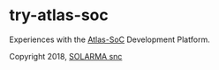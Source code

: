 # try-atlas-soc

Experiences with the [Atlas-SoC](http://www.rocketboards.org/atlas-soc) Development Platform.

Copyright 2018, [SOLARMA snc](http://www.solarma.it/)

<!-- EOF -->
